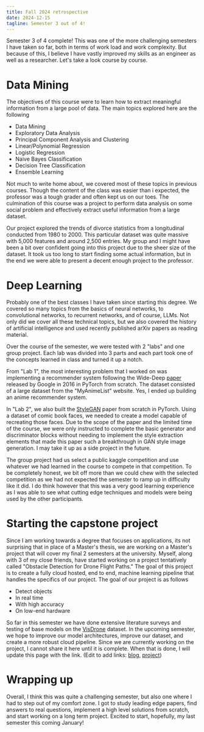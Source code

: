 ```yaml
---
title: Fall 2024 retrospective
date: 2024-12-15
tagline: Semester 3 out of 4!
---
```


Semester 3 of 4 complete! This was one of the more challenging semesters I have
taken so far, both in terms of work load and work complexity. But because of
this, I believe I have vastly improved my skills as an engineer as well as a
researcher. Let's take a look course by course.

# Data Mining

The objectives of this course were to learn how to extract meaningful
information from a large pool of data. The main topics explored here are the
following

- Data Mining
- Exploratory Data Analysis
- Principal Component Analysis and Clustering
- Linear/Polynomial Regression
- Logistic Regression
- Naive Bayes Classification
- Decision Tree Classification
- Ensemble Learning

Not much to write home about, we covered most of these topics in previous
courses. Though the content of the class was easier than i expected, the
professor was a tough grader and often kept us on our toes. The culmination of
this course was a project to perform data analysis on some social problem and
effectively extract useful information from a large dataset.

Our project explored the trends of divorce statistics from a longitudinal
conducted from 1980 to 2000. This particular dataset was quite massive with
5,000 features and around 2,500 entries. My group and I might have been a bit
over confident going into this project due to the sheer size of the dataset. It
took us too long to start finding some actual information, but in the end we
were able to present a decent enough project to the professor.

# Deep Learning

Probably one of the best classes I have taken since starting this degree. We
covered so many topics from the basics of neural networks, to convolutional
networks, to recurrent networks, and of course, LLMs. Not only did we cover all
these technical topics, but we also covered the history of artificial
intelligence and used recently published arXiv papers as reading material.

Over the course of the semester, we were tested with 2 "labs" and one group
project. Each lab was divided into 3 parts and each part took one of the
concepts learned in class and turned it up a notch.

From "Lab 1", the most interesting problem that I worked on was implementing a
recommender system following the Wide-Deep [paper](https://arxiv.org/abs/1606.07792) released by Google in 2016 in PyTorch
from scratch. The dataset consisted of a large dataset from the "MyAnimeList"
website. Yes, I ended up building an anime recommender system.

In "Lab 2", we also built the [StyleGAN](https://arxiv.org/abs/1812.04948) paper from scratch in PyTorch. Using a dataset of comic book faces, we needed
to create a model capable of recreating those faces. Due to the scope of the
paper and the limited time of the course, we were only instructed to complete
the basic generator and discriminator blocks without needing to implement the
style extraction elements that made this paper such a breakthrough in GAN style
image generation. I may take it up as a side project in the future.

The group project had us select a public kaggle competition and use whatever we
had learned in the course to compete in that competition. To be completely
honest, we bit off more than we could chew with the selected competition as we
had not expected the semester to ramp up in difficulty like it did. I do think
however that this was a very good learning experience as I was able to see what
cutting edge techniques and models were being used by the other participants.

# Starting the capstone project

Since I am working towards a degree that focuses on applications, its not
surprising that in place of a Master's thesis, we are working on a Master's
project that will cover my final 2 semesters at the university. Myself, along
with 3 of my close friends, have started working on a project tentatively
called "Obstacle Detection for Drone Flight Paths." The goal of this project is
to create a fully cloud hosted, end to end, machine learning pipeline that
handles the specifics of our project. The goal of our project is as follows

- Detect objects
- In real time
- With high accuracy
- On low-end hardware

So far in this semester we have done extensive literature surveys and testing
of base models on the [VisDrone](https://github.com/VisDrone/VisDrone-Dataset) dataset. In the upcoming semester, we hope to improve our model architectures,
improve our dataset, and create a more robust cloud pipeline. Since we are
currently working on the project, I cannot share it here until it is complete.
When that is done, I will update this page with the link. (Edit to add links: [blog](/blogs/i-guess-im-a-master-now/), [project](https://sjsu-msda-f24-team6-webportal.vercel.app/))

# Wrapping up

Overall, I think this was quite a challenging semester, but also one where I
had to step out of my comfort zone. I got to study leading edge papers, find
answers to real questions, implement a high level solutions from scratch, and
start working on a long term project. Excited to start, hopefully, my last
semester this coming January!
